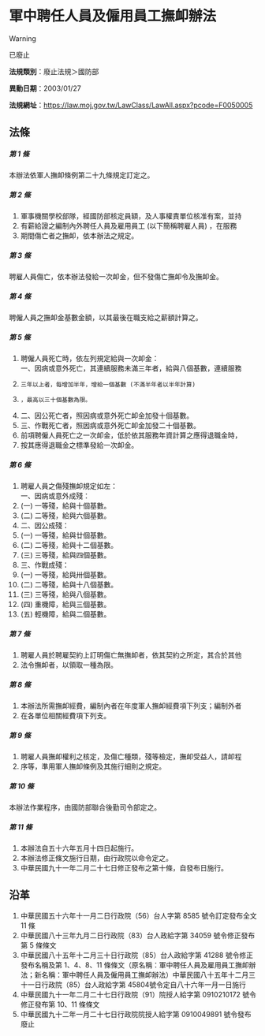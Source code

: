 # 軍中聘任人員及僱用員工撫卹辦法


> [!WARNING]
> 已廢止


**法規類別**：廢止法規＞國防部

**異動日期**：2003/01/27  

**法規網址**：https://law.moj.gov.tw/LawClass/LawAll.aspx?pcode=F0050005



## 法條
##### 第 1 條
本辦法依軍人撫卹條例第二十九條規定訂定之。

##### 第 2 條
1. 軍事機關學校部隊，經國防部核定員額，及人事權責單位核准有案，並持
1. 有薪給證之編制內外聘任人員及雇用員工 (以下簡稱聘雇人員) ，在服務
1. 期間傷亡者之撫卹，依本辦法之規定。

##### 第 3 條
聘雇人員傷亡，依本辦法發給一次卹金，但不發傷亡撫卹令及撫卹金。

##### 第 4 條
聘僱人員之撫卹金基數金額，以其最後在職支給之薪額計算之。

##### 第 5 條
1. 聘僱人員死亡時，依左列規定給與一次卹金：  
一、因病或意外死亡，其連續服務未滿三年者，給與八個基數，連續服務
1.     三年以上者，每增加半年，增給一個基數 (不滿半年者以半年計算)
1.     ，最高以三十個基數為限。
1. 二、因公死亡者，照因病或意外死亡卹金加發十個基數。
1. 三、作戰死亡者，照因病或意外死亡卹金加發二十個基數。
1. 前項聘僱人員死亡之一次卹金，低於依其服務年資計算之應得退職金時，
1. 按其應得退職金之標準發給一次卹金。

##### 第 6 條
1. 聘雇人員之傷殘撫卹規定如左：  
一、因病或意外成殘：
1.  (一) 一等殘，給與十個基數。
1.  (二) 二等殘，給與六個基數。
1. 二、因公成殘：
1.  (一) 一等殘，給與廿個基數。
1.  (二) 二等殘，給與十二個基數。
1.  (三) 三等殘，給與四個基數。
1. 三、作戰成殘：
1.  (一) 一等殘，給與卅個基數。
1.  (二) 二等殘，給與十八個基數。
1.  (三) 三等殘，給與八個基數。
1.  (四) 重機障，給與三個基數。
1.  (五) 輕機障，給與二個基數。

##### 第 7 條
1. 聘雇人員於聘雇契約上訂明傷亡無撫卹者，依其契約之所定，其合於其他
1. 法令撫卹者，以領取一種為限。

##### 第 8 條
1. 本辦法所需撫卹經費，編制內者在年度軍人撫卹經費項下列支；編制外者
1. 在各單位相關經費項下列支。

##### 第 9 條
1. 聘雇人員撫卹權利之核定，及傷亡種類，殘等檢定，撫卹受益人，請卹程
1. 序等，準用軍人撫卹條例及其施行細則之規定。

##### 第 10 條
本辦法作業程序，由國防部聯合後勤司令部定之。

##### 第 11 條
1. 本辦法自五十六年五月十四日起施行。
1. 本辦法修正條文施行日期，由行政院以命令定之。
1. 中華民國九十一年二月二十七日修正發布之第十條，自發布日施行。

## 沿革
1. 中華民國五十六年十一月二日行政院（56）台人字第 8585 號令訂定發布全文 11 條
1. 中華民國八十三年九月二日行政院（83）台人政給字第 34059  號令修正發布第 5  條條文
1. 中華民國八十五年十二月三十日行政院（85）台人政給字第 41288  號令修正發布名稱及第 1、4、8、11  條條文（原名稱：軍中聘任人員及雇用員工撫卹辦法；新名稱：軍中聘任人員及僱用員工撫卹辦法）中華民國八十五年十二月三十一日行政院（85）台人政給字第 45804號令定自八十六年一月一日施行
1. 中華民國九十一年二月二十七日行政院（91）院授人給字第 0910210172 號令修正發布第 10、11 條條文
1. 中華民國九十二年一月二十七日行政院院授人給字第 0910049891 號令發布廢止
